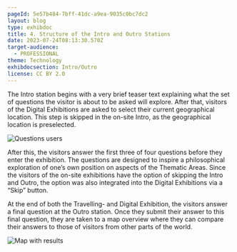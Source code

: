 ```yaml
---
pageId: 5e57b484-7bff-41dc-a9ea-9035c0bc7dc2
layout: blog
type: exhibdoc
title: 4. Structure of the Intro and Outro Stations
date: 2023-07-24T08:13:30.570Z
target-audience:
  - PROFESSIONAL
theme: Technology
exhibdocsection: Intro/Outro
license: CC BY 2.0
---
```

The Intro station begins with a very brief teaser text explaining what the set of questions the visitor is about to be asked will explore. After that, visitors of the Digital Exhibitions are asked to select their current geographical location. This step is skipped in the on-site Intro, as the geographical location is preselected. 

![Questions users ](https://ucarecdn.com/ccd4ab37-d3fd-4e6b-94e0-85c286f8315b/)

After this, the visitors answer the first three of four questions before they enter the exhibition. The questions are designed to inspire a philosophical exploration of one’s own position on aspects of the Thematic Areas. Since the visitors of the on-site exhibitions have the option of skipping the Intro and Outro, the option was also integrated into the Digital Exhibitions via a “Skip” button.

At the end of both the Travelling- and Digital Exhibition, the visitors answer a final question at the Outro station. Once they submit their answer to this final question, they are taken to a map overview where they can compare their answers to those of visitors from other parts of the world.

![Map with results](https://ucarecdn.com/687845e3-1704-40a1-ae45-fdb1361b6458/)